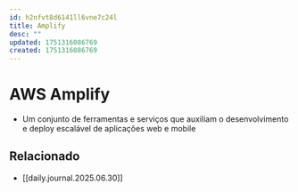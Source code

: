 ```yaml
---
id: h2nfvt8d6141ll6vne7c24l
title: Amplify
desc: ""
updated: 1751316086769
created: 1751316086769
---
```


# AWS Amplify

- Um conjunto de ferramentas e serviços que auxiliam o desenvolvimento e deploy escalável de aplicações web e mobile

## Relacionado

- [[daily.journal.2025.06.30]]
